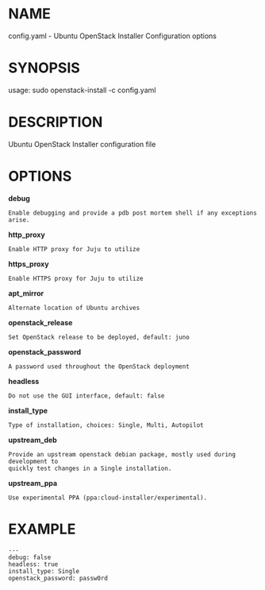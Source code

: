 # NAME

config.yaml - Ubuntu OpenStack Installer Configuration options

# SYNOPSIS

usage: sudo openstack-install -c config.yaml

# DESCRIPTION

Ubuntu OpenStack Installer configuration file

# OPTIONS

**debug**

    Enable debugging and provide a pdb post mortem shell if any exceptions arise.

**http_proxy**

    Enable HTTP proxy for Juju to utilize

**https_proxy**

    Enable HTTPS proxy for Juju to utilize

**apt_mirror**

    Alternate location of Ubuntu archives

**openstack_release**

    Set OpenStack release to be deployed, default: juno

**openstack_password**

    A password used throughout the OpenStack deployment

**headless**

    Do not use the GUI interface, default: false

**install_type**

    Type of installation, choices: Single, Multi, Autopilot

**upstream_deb**

    Provide an upstream openstack debian package, mostly used during development to
    quickly test changes in a Single installation.

**upstream_ppa**

    Use experimental PPA (ppa:cloud-installer/experimental).

# EXAMPLE

```
---
debug: false
headless: true
install_type: Single
openstack_password: passw0rd
```

